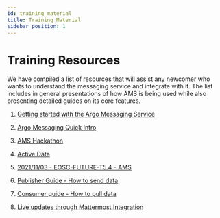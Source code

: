 ```yaml
---
id: training_material
title: Training Material
sidebar_position: 1
---
```


# Training Resources


We have compiled a list of resources that will assist any newcomer
who wants to understand the messaging service and integrate with it.
The list includes in general presentations of how AMS is being used
while also presenting detailed guides on its core features.

1) [Getting started with the Argo Messaging Service](../howto/how_to_use.md)

2) [Argo Messaging Quick Intro](https://docs.google.com/presentation/d/e/2PACX-1vSIiRzcmgBpn4VyhkBqHrbagNvt_BWBNCAn9f__I9m2vvzRSd2ol2w8-nHhtqbklZvDkyk47a8n65eD/pub?start=false&loop=false&delayms=3000&slide=id.g19e940dd15d_0_45)

3) [AMS Hackathon](https://docs.google.com/presentation/d/e/2PACX-1vSd4wEW6iiU13qT1WDRD_ZsQP7m3v2mlIBGctNW5HpjCS-HlJ9Xb4Kvn15ScSzMwyDfm1YREgtEJzhi/pub?start=false&loop=false&delayms=3000&slide=id.p)

4) [Active Data](https://docs.google.com/presentation/d/1zKUM-95qRXszSrLweFdbsgYhvH7UDWoq3hkDWgy2TBM/edit#slide=id.p)

5) [2021/11/03 - EOSC-FUTURE-T5.4 - AMS](https://docs.google.com/presentation/d/e/2PACX-1vQDCfzPFI4vi4A2_yT8PLH00h2_qmbZ27ZxYYSxCobWSCq_tAjIn9j6jTsa9fA1XPggoBidhm5547WK/pub?start=false&loop=false&delayms=3000&slide=id.p)

6) [Publisher Guide - How to send data](../guides/publisher.md)

7) [Consumer guide - How to pull data](../guides/subscriber_guide.md)

8) [Live updates through Mattermost Integration](../guides/mattermost-integration_guide.md)
